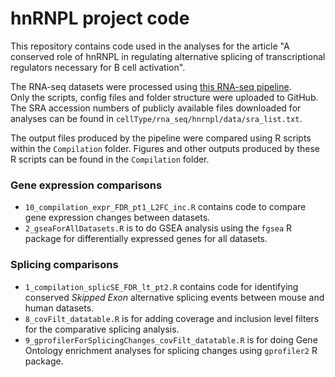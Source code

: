# hnRNPL project code
This repository contains code used in the analyses for the article "A conserved role of hnRNPL in regulating alternative splicing of transcriptional regulators necessary for B cell activation".

The RNA-seq datasets were processed using [this RNA-seq pipeline](https://github.com/tellyalogicalguy/RNAseq_pipeline).  
Only the scripts, config files and folder structure were uploaded to GitHub.  
The SRA accession numbers of publicly available files downloaded for analyses can be found in `cellType/rna_seq/hnrnpl/data/sra_list.txt`.

The output files produced by the pipeline were compared using R scripts within the `Compilation` folder. Figures and other outputs produced by these R scripts can be found in the `Compilation` folder. 
### Gene expression comparisons
* `10_compilation_expr_FDR_pt1_L2FC_inc.R` contains code to compare gene expression changes between datasets.  
* `2_gseaForAllDatasets.R` is to do GSEA analysis using the `fgsea` R package for differentially expressed genes for all datasets.  
### Splicing comparisons
* `1_compilation_splicSE_FDR_lt_pt2.R` contains code for identifying conserved _Skipped Exon_ alternative splicing events between mouse and human datasets.  
* `8_covFilt_datatable.R` is for adding coverage and inclusion level filters for the comparative splicing analysis.  
* `9_gprofilerForSplicingChanges_covFilt_datatable.R` is for doing Gene Ontology enrichment analyses for splicing changes using `gprofiler2` R package.  
